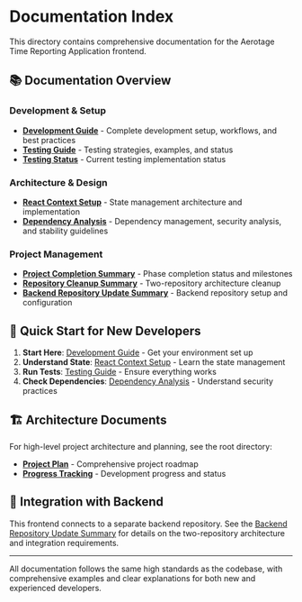 # Documentation Index

This directory contains comprehensive documentation for the Aerotage Time Reporting Application frontend.

## 📚 **Documentation Overview**

### **Development & Setup**
- **[Development Guide](./DEVELOPMENT.md)** - Complete development setup, workflows, and best practices
- **[Testing Guide](./TESTING.md)** - Testing strategies, examples, and status
- **[Testing Status](./TESTING_STATUS.md)** - Current testing implementation status

### **Architecture & Design**
- **[React Context Setup](./REACT_CONTEXT_SETUP.md)** - State management architecture and implementation
- **[Dependency Analysis](./DEPENDENCY_ANALYSIS.md)** - Dependency management, security analysis, and stability guidelines

### **Project Management**
- **[Project Completion Summary](./PROJECT_COMPLETION_SUMMARY.md)** - Phase completion status and milestones
- **[Repository Cleanup Summary](./REPOSITORY_CLEANUP_SUMMARY.md)** - Two-repository architecture cleanup
- **[Backend Repository Update Summary](./BACKEND_REPOSITORY_UPDATE_SUMMARY.md)** - Backend repository setup and configuration

## 🎯 **Quick Start for New Developers**

1. **Start Here**: [Development Guide](./DEVELOPMENT.md) - Get your environment set up
2. **Understand State**: [React Context Setup](./REACT_CONTEXT_SETUP.md) - Learn the state management
3. **Run Tests**: [Testing Guide](./TESTING.md) - Ensure everything works
4. **Check Dependencies**: [Dependency Analysis](./DEPENDENCY_ANALYSIS.md) - Understand security practices

## 🏗️ **Architecture Documents**

For high-level project architecture and planning, see the root directory:
- **[Project Plan](../AEROTAGE_TIME_APP_PLAN.md)** - Comprehensive project roadmap
- **[Progress Tracking](../aerotage_Time_app_plan_progress.md)** - Development progress and status

## 🔄 **Integration with Backend**

This frontend connects to a separate backend repository. See the [Backend Repository Update Summary](./BACKEND_REPOSITORY_UPDATE_SUMMARY.md) for details on the two-repository architecture and integration requirements.

---

All documentation follows the same high standards as the codebase, with comprehensive examples and clear explanations for both new and experienced developers. 